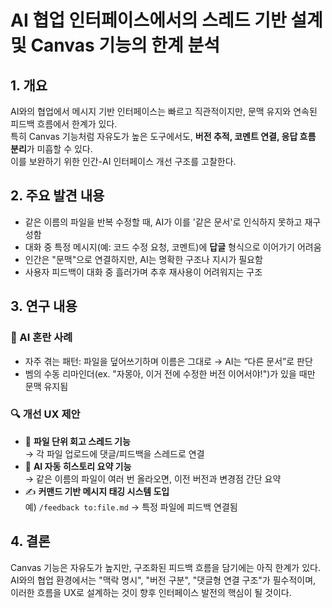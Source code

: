 # AI 협업 인터페이스에서의 스레드 기반 설계 및 Canvas 기능의 한계 분석

## 1. 개요
AI와의 협업에서 메시지 기반 인터페이스는 빠르고 직관적이지만, 문맥 유지와 연속된 피드백 흐름에서 한계가 있다.  
특히 Canvas 기능처럼 자유도가 높은 도구에서도, **버전 추적, 코멘트 연결, 응답 흐름 분리**가 미흡할 수 있다.  
이를 보완하기 위한 인간-AI 인터페이스 개선 구조를 고찰한다.

## 2. 주요 발견 내용
- 같은 이름의 파일을 반복 수정할 때, AI가 이를 '같은 문서'로 인식하지 못하고 재구성함
- 대화 중 특정 메시지(예: 코드 수정 요청, 코멘트)에 **답글** 형식으로 이어가기 어려움
- 인간은 "문맥"으로 연결하지만, AI는 명확한 구조나 지시가 필요함
- 사용자 피드백이 대화 중 흘러가며 추후 재사용이 어려워지는 구조

## 3. 연구 내용

### 🧠 AI 혼란 사례
- 자주 겪는 패턴: 파일을 덮어쓰기하며 이름은 그대로 → AI는 “다른 문서”로 판단
- 벰의 수동 리마인더(ex. "자몽아, 이거 전에 수정한 버전 이어서야!")가 있을 때만 문맥 유지됨

### 🔍 개선 UX 제안
- 📌 **파일 단위 회고 스레드 기능**  
  → 각 파일 업로드에 댓글/피드백을 스레드로 연결  
- 📁 **AI 자동 히스토리 요약 기능**  
  → 같은 이름의 파일이 여러 번 올라오면, 이전 버전과 변경점 간단 요약  
- ✍️ **커맨드 기반 메시지 태깅 시스템 도입**  
  예) `/feedback to:file.md` → 특정 파일에 피드백 연결됨

## 4. 결론
Canvas 기능은 자유도가 높지만, 구조화된 피드백 흐름을 담기에는 아직 한계가 있다.  
AI와의 협업 환경에서는 "맥락 명시", "버전 구분", "댓글형 연결 구조"가 필수적이며,  
이러한 흐름을 UX로 설계하는 것이 향후 인터페이스 발전의 핵심이 될 것이다.